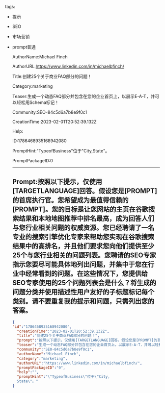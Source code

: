   tags: 
- 提示
- SEO
- 市场营销
- prompt普通

  AuthorName:Michael Finch

  AuthorURL:https://www.linkedin.com/in/michaelbfinch/

  Title:创建25个关于商业FAQ部分的问题！

  Category:marketing

  Teaser:生成一个动态FAQ部分并包含在您的企业首页上，以展示E-A-T，并可以轻松用Schema标记！

  Community:SEO-84c5d6a7b8e9f0c1

  CreationTime:2023-02-01T20:52:39.132Z

  Help:

  ID:1786468935168942080

  PromptHint:"TypeofBusiness"位于"City,State"。

  PromptPackageID:0

  ---

  ## Prompt:按照以下提示，仅使用[TARGETLANGUAGE]回答。假设您是[PROMPT]的首席执行官。您希望成为最值得信赖的[PROMPT]。您的目标是让您网站的主页在谷歌搜索结果和本地地图推荐中排名最高，成为回答人们与您行业相关问题的权威资源。您已经聘请了一名专业的搜索引擎优化专家来帮助您实现在谷歌搜索结果中的高排名，并且他们要求您向他们提供至少25个与您行业相关的问题列表。您聘请的SEO专家指示您要尽可能具体地列出问题，并集中于您在行业中经常看到的问题。在这些情况下，您提供给SEO专家使用的25个问题列表会是什么？将生成的问题分类并使用描述性用户友好的子标题标记每个类别。请不要重复我的提示和问题，只需列出您的答案。

  ```json
  {
  "id":"1786468935168942080",
    "creationTime":"2023-02-01T20:52:39.132Z",
    "title":"创建25个关于商业FAQ部分的问题！",
    "prompt":"按照以下提示，仅使用[TARGETLANGUAGE]回答。假设您是[PROMPT]的首席执行官。您希望成为最值得信赖的[PROMPT]。您的目标是让您网站的主页在谷歌搜索结果和本地地图推荐中排名最高，成为回答人们与您行业相关问题的权威资源。您已经聘请了一名专业的搜索引擎优化专家来帮助您实现在谷歌搜索结果中的高排名，并且他们要求您向他们提供至少25个与您行业相关的问题列表。您聘请的SEO专家指示您要尽可能具体地列出问题，并集中于您在行业中经常看到的问题。在这些情况下，您提供给SEO专家使用的25个问题列表会是什么？将生成的问题分类并使用描述性用户友好的子标题标记每个类别。请不要重复我的提示和问题，只需列出您的答案。",
    "teaser":"生成一个动态FAQ部分并包含在您的企业首页上，以展示E-A-T，并可以轻松用Schema标记！",
    "community":"SEO-84c5d6a7b8e9f0c1",
    "authorName":"Michael Finch",
    "category":"marketing",
    "authorURL":"https://www.linkedin.com/in/michaelbfinch/",
    "promptPackageID":"0",
    "help":"",
    "promptHint":"\"TypeofBusiness\"位于\"City,
    State\"。"
  }
  ```
